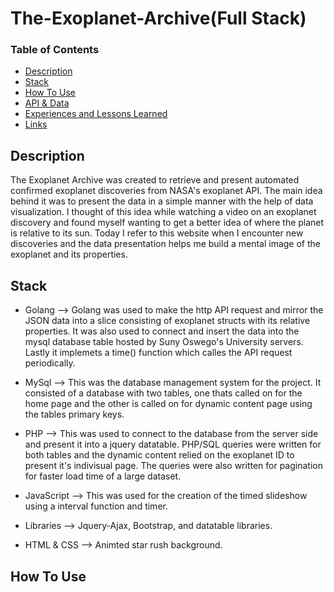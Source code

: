 # The-Exoplanet-Archive(Full Stack)
### Table of Contents
- [Description](#description)
- [Stack](#stack)
- [How To Use](#how-to-use)
- [API & Data](#API-and-Data)
- [Experiences and Lessons Learned](#Experiences)
- [Links](#link)

## Description

The Exoplanet Archive was created to retrieve and present automated confirmed exoplanet discoveries from NASA's exoplanet API. The main idea behind it was to present the data in a simple manner with the help of data visualization. I thought of this idea while watching a video on an exoplanet discovery and found myself wanting to get a better idea of where the planet is relative to its sun. Today I refer to this website when I encounter new discoveries and the data presentation helps me build a mental image of the exoplanet and its properties.

## Stack
- Golang --> Golang was used to make the http API request and mirror the JSON data into a slice consisting of exoplanet structs with its relative properties. It was also used to connect and insert the data into the mysql database table hosted by Suny Oswego's University servers. Lastly it implemets a time() function which calles the API request periodically.

- MySql --> This was the database management system for the project. It consisted of a database with two tables, one thats called on for the home page and the other is called on for dynamic content page using the tables primary keys.

- PHP --> This was used to connect to the database from the server side and present it into a jquery datatable. PHP/SQL queries were written for both tables and the dynamic content relied on the exoplanet ID to present it's indivisual page. The queries were also written for pagination for faster load time of a large dataset.

- JavaScript --> This was used for the creation of the timed slideshow using a interval function and timer. 

- Libraries --> Jquery-Ajax, Bootstrap, and datatable libraries.

- HTML & CSS --> Animted star rush background.
 
 ## How To Use

